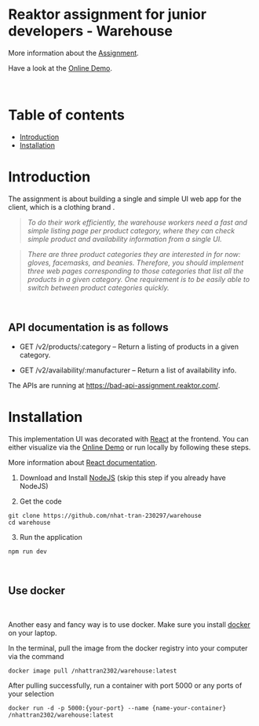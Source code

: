 # Reaktor assignment for junior developers - Warehouse

More information about the [Assignment](https://www.reaktor.com/junior-dev-assignment/).

Have a look at the [Online Demo](https://reaktor-warehouse-api.herokuapp.com/).

<br>

# Table of contents
* [Introduction](#introduction)
* [Installation](#installation)

# Introduction

The assignment is about building a single and simple UI web app for the client, which is a clothing brand . 

> *To do their work efficiently, the warehouse workers need a fast and simple listing page per product category, where they can check simple product and availability information from a single UI.*

> *There are three product categories they are interested in for now: gloves, facemasks, and beanies. Therefore, you should implement three web pages corresponding to those categories that list all the products in a given category. One requirement is to be easily able to switch between product categories quickly.*

<br>

## API documentation is as follows

* GET /v2/products/:category – Return a listing of products in a given category. 

* GET /v2/availability/:manufacturer – Return a list of availability info.

The APIs are running at https://bad-api-assignment.reaktor.com/.


# Installation

This implementation UI was decorated with [React](https://reactjs.org/) at the frontend. You can either visualize via the [Online Demo](https://warehouse-bad-api-assignments.herokuapp.com/) or run locally by following these steps.

More information about [React documentation](https://reactjs.org/docs/getting-started.html).

1. Download and Install [NodeJS](https://nodejs.org/en/) (skip this step if you already have NodeJS)

2. Get the code
```
git clone https://github.com/nhat-tran-230297/warehouse
cd warehouse
```

3. Run the application 

```
npm run dev
```



<br>

## Use docker

<br>

Another easy and fancy way is to use docker. Make sure you install [docker](https://docs.docker.com/get-docker/) on your laptop.

In the terminal, pull the image from the docker registry into your computer via the command 

```
docker image pull /nhattran2302/warehouse:latest
```

After pulling successfully, run a container with port 5000 or any ports of your selection

```
docker run -d -p 5000:{your-port} --name {name-your-container} /nhattran2302/warehouse:latest
```



